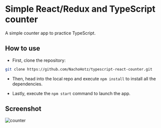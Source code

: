 # Simple React/Redux and TypeScript counter

A simple counter app to practice TypeScript.

## How to use

- First, clone the repository:

```bash
git clone https://github.com/NachoHotz/typescript-react-counter.git
```

- Then, head into the local repo and execute `npm install` to install all the dependencies.

- Lastly, execute the `npm start` command to launch the app.

## Screenshot

![counter](https://user-images.githubusercontent.com/72778896/145427044-23a55cf6-90a3-475d-a1ce-3f6be68033dc.jpg)

